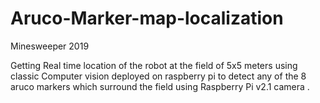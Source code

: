 # Aruco-Marker-map-localization
Minesweeper 2019

Getting Real time location of the robot at the field of 5x5 meters using classic Computer vision deployed on raspberry pi to detect any of the 8 aruco markers which surround the field using Raspberry Pi v2.1 camera .

